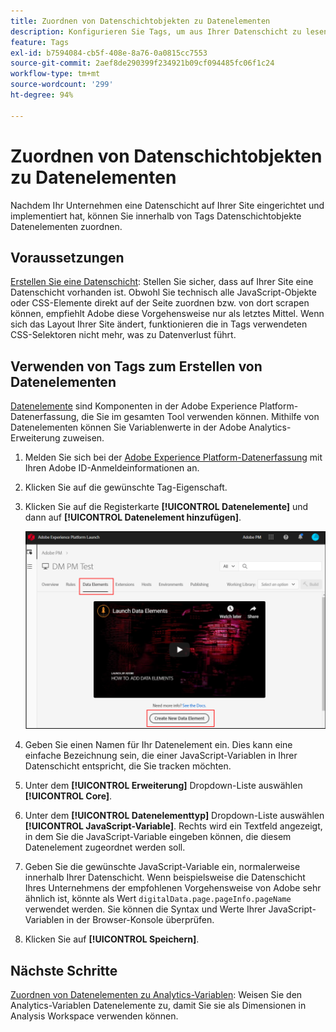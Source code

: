 ```yaml
---
title: Zuordnen von Datenschichtobjekten zu Datenelementen
description: Konfigurieren Sie Tags, um aus Ihrer Datenschicht zu lesen.
feature: Tags
exl-id: b7594084-cb5f-408e-8a76-0a0815cc7553
source-git-commit: 2aef8de290399f234921b09cf094485fc06f1c24
workflow-type: tm+mt
source-wordcount: '299'
ht-degree: 94%

---
```


# Zuordnen von Datenschichtobjekten zu Datenelementen

Nachdem Ihr Unternehmen eine Datenschicht auf Ihrer Site eingerichtet und implementiert hat, können Sie innerhalb von Tags Datenschichtobjekte Datenelementen zuordnen.

## Voraussetzungen

[Erstellen Sie eine Datenschicht](../prepare/data-layer.md): Stellen Sie sicher, dass auf Ihrer Site eine Datenschicht vorhanden ist. Obwohl Sie technisch alle JavaScript-Objekte oder CSS-Elemente direkt auf der Seite zuordnen bzw. von dort scrapen können, empfiehlt Adobe diese Vorgehensweise nur als letztes Mittel. Wenn sich das Layout Ihrer Site ändert, funktionieren die in Tags verwendeten CSS-Selektoren nicht mehr, was zu Datenverlust führt.

## Verwenden von Tags zum Erstellen von Datenelementen

[Datenelemente](https://experienceleague.adobe.com/docs/experience-platform/tags/ui/data-elements.html?lang=de) sind Komponenten in der Adobe Experience Platform-Datenerfassung, die Sie im gesamten Tool verwenden können. Mithilfe von Datenelementen können Sie Variablenwerte in der Adobe Analytics-Erweiterung zuweisen.

1. Melden Sie sich bei der [Adobe Experience Platform-Datenerfassung](https://experience.adobe.com/data-collection) mit Ihren Adobe ID-Anmeldeinformationen an.
1. Klicken Sie auf die gewünschte Tag-Eigenschaft.
1. Klicken Sie auf die Registerkarte **[!UICONTROL Datenelemente]** und dann auf **[!UICONTROL Datenelement hinzufügen]**.

   ![Datenelement erstellen](assets/createelement.png)

1. Geben Sie einen Namen für Ihr Datenelement ein. Dies kann eine einfache Bezeichnung sein, die einer JavaScript-Variablen in Ihrer Datenschicht entspricht, die Sie tracken möchten.
1. Unter dem **[!UICONTROL Erweiterung]** Dropdown-Liste auswählen **[!UICONTROL Core]**.
1. Unter dem **[!UICONTROL Datenelementtyp]** Dropdown-Liste auswählen **[!UICONTROL JavaScript-Variable]**. Rechts wird ein Textfeld angezeigt, in dem Sie die JavaScript-Variable eingeben können, die diesem Datenelement zugeordnet werden soll.
1. Geben Sie die gewünschte JavaScript-Variable ein, normalerweise innerhalb Ihrer Datenschicht. Wenn beispielsweise die Datenschicht Ihres Unternehmens der empfohlenen Vorgehensweise von Adobe sehr ähnlich ist, könnte als Wert `digitalData.page.pageInfo.pageName` verwendet werden. Sie können die Syntax und Werte Ihrer JavaScript-Variablen in der Browser-Konsole überprüfen.
1. Klicken Sie auf **[!UICONTROL Speichern]**.

## Nächste Schritte

[Zuordnen von Datenelementen zu Analytics-Variablen](elements-to-variable.md): Weisen Sie den Analytics-Variablen Datenelemente zu, damit Sie sie als Dimensionen in Analysis Workspace verwenden können.
